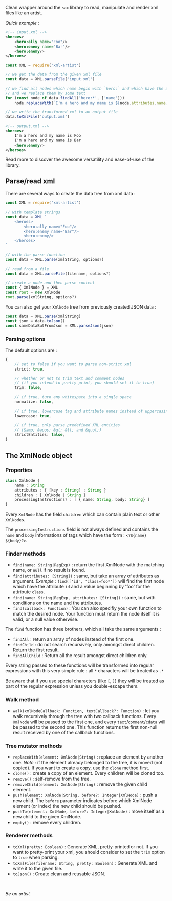 
Clean wrapper around the `sax` library to read, manipulate and render xml files like an artist.

*Quick example :*

```xml
<!-- input.xml -->
<heroes>
    <hero:ally name="Foo"/>
    <hero:enemy name="Bar"/>
    <hero:enemy/>
</heroes>
```

```javascript
const XML = require('xml-artist')

// we get the data from the given xml file
const data = XML.parseFile('input.xml')

// we find all nodes which name begin with `hero:` and which have the attribute `name`
// and we replace them by some text
for (const node of data.findAll('hero:*', ['name']))
    node.replaceWith(`I'm a hero and my name is ${node.attributes.name}`)

// we write the transformed xml to an output file
data.toXmlFile('output.xml')
```


```xml
<!-- output.xml -->
<heroes>
    I'm a hero and my name is Foo
    I'm a hero and my name is Bar
    <hero:enemy/>
</heroes>
```

Read more to discover the awesome versatility and ease-of-use of the library.


## Parse/read xml

There are several ways to create the data tree from xml data :

```javascript
const XML = require('xml-artist')

// with template strings
const data = XML `
    <heroes>
        <hero:ally name="Foo"/>
        <hero:enemy name="Bar"/>
        <hero:enemy/>
    </heroes>
`

// with the parse function
const data = XML.parse(xmlString, options?)

// read from a file
const data = XML.parseFile(filename, options?)

// create a node and then parse content
const { XmlNode } = XML
const root = new XmlNode
root.parse(xmlString, options?)

```

You can also get your `XmlNode` tree from previously created JSON data :

```javascript
const data = XML.parse(xmlString)
const json = data.toJson()
const sameDataButFromJson = XML.parseJson(json)
```

### Parsing options

The default options are :

``` typescript
{
    // set to false if you want to parse non-strict xml
    strict: true,

    // whether or not to trim text and comment nodes
    // (if you intend to pretty print, you should set it to true)
    trim: false,

    // if true, turn any whitespace into a single space
    normalize: false,

    // if true, lowercase tag and attribute names instead of uppercasing
    lowercase: true,

    // if true, only parse predefined XML entities
    // (&amp; &apos; &gt; &lt; and &quot;)
    strictEntities: false,
}
```


## The XmlNode object

### Properties

``` typescript
class XmlNode {
    name : String
    attributes : { [key : String] : String }
    children : [ XmlNode | String ]
    processingInstructions? : [ { name: String, body: String} ]
}
```

Every `XmlNode` has the field `children` which can contain plain text or other `XmlNode`s.

The `processingInstructions` field is not always defined and contains the `name` and `body` informations of tags which have the form : `<?${name} ${body}?>`.


### Finder methods

- `find(name: String|RegExp)` : return the first XmlNode with the matching name, or `null` if no result is found.
- `find(attributes: [String])` : same, but take an array of attributes as argument. *Exemple :* `find(['id', 'class=foo*'])` will find the first node which have the attribute `id` and a value beginning by 'foo' for the attribute `class`.
- `find(name: String|RegExp, attributes: [String])` : same, but with conditions on the name and the attributes. 
- `find(callback: Function)` : You can also specifiy your own function to match the desired node. Your function must return the node itself it is valid, or a null value otherwise.

The `find` function has three brothers, which all take the same arguments :

- `findAll` : return an array of nodes instead of the first one.
- `findChild` : do not search recursively, only amongst direct children. Return the first result.
- `findAllChild` : Return all the result amongst direct children only.

Every string passed to these functions will be transformed into regular expressions with this very simple rule : all `*` characters will be treated as `.*`

Be aware that if you use special characters (like `[`, `]`) they will be treated as part of the regular expression unless you double-escape them.


### Walk method

- `walk(xmlNodeCallback: Function, textCallback?: Function)` : let you walk recursively through the tree with two callback functions. Every `XmlNode` will be passed to the first one, and every `text`/`comment`/`cdata` will be passed to the second one. This function returns the first non-null result received by one of the callback functions.


### Tree mutator methods

- `replaceWith(element: XmlNode|String)` : replace an element by another one. *Note :* if the element already belonged to the tree, it is moved (not copied). If you want to create a copy, use the `clone` method first.
- `clone()` : create a copy of an element. Every children will be cloned too.
- `remove()` : self-remove from the tree.
- `removeChild(element: XmlNode|String)` : remove the given child element.
- `push(element: XmlNode|String, before?: Integer|XmlNode)` : push a new child. The `before` parameter indicates before which XmlNode element (or index) the new child should be pushed.
- `pushTo(element: XmlNode, before?: Integer|XmlNode)` : move itself as a new child to the given XmlNode.
- `empty()` : remove every children.

### Renderer methods

- `toXml(pretty: Boolean)` : Generate XML, pretty-printed or not. If you want to pretty-print your xml, you should consider to set the `trim` option to `true` when parsing.
- `toXmlFile(filename: String, pretty: Boolean)` : Generate XML and write it to the given file.
- `toJson()` : Create clean and reusable JSON.


<br>

*Be an artist*
